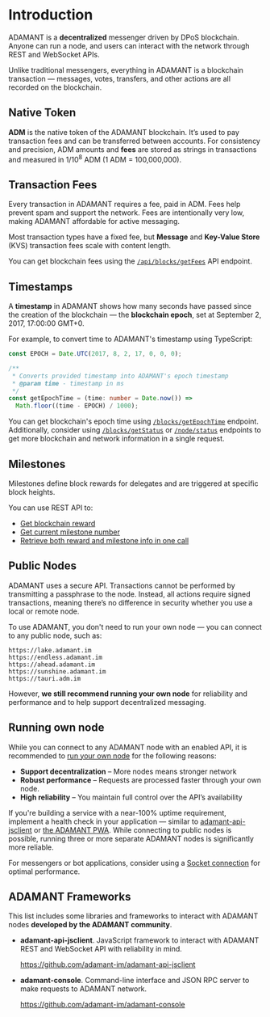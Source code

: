 # Introduction

ADAMANT is a **decentralized** messenger driven by DPoS blockchain. Anyone can run a node, and users can interact with the network through REST and WebSocket APIs.

Unlike traditional messengers, everything in ADAMANT is a blockchain transaction — messages, votes, transfers, and other actions are all recorded on the blockchain.

## Native Token

**ADM** is the native token of the ADAMANT blockchain. It’s used to pay transaction fees and can be transferred between accounts. For consistency and precision, ADM amounts and **fees** are stored as strings in transactions and measured in 1/10<sup>8</sup> ADM (1 ADM = 100,000,000).

## Transaction Fees

Every transaction in ADAMANT requires a fee, paid in ADM. Fees help prevent spam and support the network. Fees are intentionally very low, making ADAMANT affordable for active messaging.

Most transaction types have a fixed fee, but **Message** and **Key-Value Store** (KVS) transaction fees scale with content length.

You can get blockchain fees using the [`/api/blocks/getFees`](/api-endpoints/blockchain.md#get-blockchain-fees) API endpoint.

## Timestamps

A **timestamp** in ADAMANT shows how many seconds have passed since the creation of the blockchain — the **blockchain epoch**, set at September 2, 2017, 17:00:00 GMT+0.

For example, to convert time to ADAMANT's timestamp using TypeScript:

```ts
const EPOCH = Date.UTC(2017, 8, 2, 17, 0, 0, 0);

/**
 * Converts provided timestamp into ADAMANT's epoch timestamp
 * @param time - timestamp in ms
 */
const getEpochTime = (time: number = Date.now()) =>
  Math.floor((time - EPOCH) / 1000);
```

You can get blockchain's epoch time using [`/blocks/getEpochTime`](/api-endpoints/blockchain.md#get-blockchain-epoch) endpoint. Additionally, consider using [`/blocks/getStatus`](/api-endpoints/blockchain.md#get-adamant-blockchain-network-info) or [`/node/status`](/api-endpoints/blockchain.md#get-blockchain-and-network-status) endpoints to get more blockchain and network information in a single request.

## Milestones

Milestones define block rewards for delegates and are triggered at specific block heights.

You can use REST API to:

- [Get blockchain reward](/api-endpoints/blockchain.md#get-blockchain-reward)
- [Get current milestone number](/api-endpoints/blockchain.md#get-blockchain-milestone)
- [Retrieve both reward and milestone info in one call](/api-endpoints/blockchain.md#get-blockchain-and-network-status)

## Public Nodes

ADAMANT uses a secure API. Transactions cannot be performed by transmitting a passphrase to the node. Instead, all actions require signed transactions, meaning there’s no difference in security whether you use a local or remote node.

To use ADAMANT, you don't need to run your own node — you can connect to any public node, such as:

```csv
https://lake.adamant.im
https://endless.adamant.im
https://ahead.adamant.im
https://sunshine.adamant.im
https://tauri.adm.im
```

However, **we still recommend running your own node** for reliability and performance and to help support decentralized messaging.

## Running own node

While you can connect to any ADAMANT node with an enabled API, it is recommended to [run your own node](https://medium.com/adamant-im/how-to-run-your-adamant-node-on-ubuntu-990e391e8fcc) for the following reasons:

- **Support decentralization** – More nodes means stronger network
- **Robust performance** – Requests are processed faster through your own node.
- **High reliability** – You maintain full control over the API’s availability

If you're building a service with a near-100% uptime requirement, implement a health check in your application — similar to [adamant-api-jsclient](https://github.com/Adamant-im/adamant-api-jsclient/blob/07016c89b57863ac379ebfcbf6cf464a0639d3b1/src/api/index.ts#L183) or [the ADAMANT PWA](https://github.com/Adamant-im/adamant-im/blob/f5c7b7ce95fb5df3785a3458abc4e0b132c18791/src/lib/nodes/abstract.client.ts). While connecting to public nodes is possible, running three or more separate ADAMANT nodes is significantly more reliable.

For messengers or bot applications, consider using a [Socket connection](/api/websocket.md) for optimal performance.

## ADAMANT Frameworks

This list includes some libraries and frameworks to interact with ADAMANT nodes **developed by the ADAMANT community**.

- **adamant-api-jsclient**. JavaScript framework to interact with ADAMANT REST and WebSocket API with reliability in mind.

  https://github.com/adamant-im/adamant-api-jsclient

- **adamant-console**. Command-line interface and JSON RPC server to make requests to ADAMANT network.

  https://github.com/adamant-im/adamant-console

